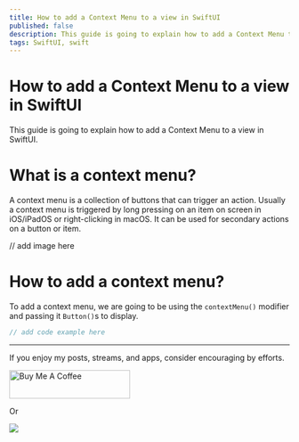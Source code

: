 ```yaml
---
title: How to add a Context Menu to a view in SwiftUI
published: false
description: This guide is going to explain how to add a Context Menu to a view in SwiftUI.
tags: SwiftUI, swift
---
```


# How to add a Context Menu to a view in SwiftUI

This guide is going to explain how to add a Context Menu to a view in SwiftUI.

# What is a context menu?

A context menu is a collection of buttons that can trigger an action. Usually a context menu is triggered by long pressing on an item on screen in iOS/iPadOS or right-clicking in macOS. It can be used for secondary actions on a button or item.

// add image here

# How to add a context menu?

To add a context menu, we are going to be using the `contextMenu()` modifier and passing it `Button()`s to display.

```swift
// add code example here
```

---

If you enjoy my posts, streams, and apps, consider encouraging by efforts.

<a href="https://www.buymeacoffee.com/appsbymw" target="_blank"><img src="https://cdn.buymeacoffee.com/buttons/arial-blue.png" alt="Buy Me A Coffee" style="height: 51px !important;width: 217px !important;" ></a>

Or

[![](https://github.com/maeganjwilson/appsbymwblog/blob/master/static/images/patron.png?raw=true)](https://www.patreon.com/appsbymw)